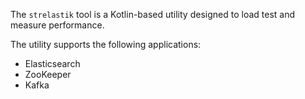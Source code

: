 The `strelastik` tool is a Kotlin-based utility designed to load test and measure performance.

The utility supports the following applications:
- Elasticsearch
- ZooKeeper
- Kafka